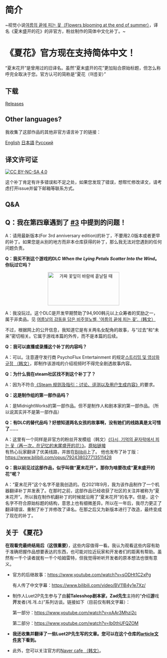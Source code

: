 # 简介

~视觉小说[여름의 끝에 피는 꽃（Flowers blooming at the end of summer）](https://store.steampowered.com/app/1173010/)，译名《夏末盛开的花》的非官方，粉丝制作的简体中文化补丁。~

# 《夏花》官方现在支持简体中文！

“夏末花开”是曾用过的旧译名。虽然“夏末盛开的花”更加贴合原始标题，但怎么称呼完全取决于您。官方认可的简称是“夏花（여름꽃）”
## 下载

[Releases](https://github.com/Noriverwater/flowernovelzhHans/releases/tag/reboot)

## Other languages? 

我收集了这部作品的其他非官方语言补丁的链接：

[English](https://steamcommunity.com/sharedfiles/filedetails/?id=3143879011)
[日本語](https://github.com/Noriverwater/flowernovelzhHans/tree/Japanese)
[Русский](https://steamcommunity.com/sharedfiles/filedetails/?id=3403093815)

## 译文许可证

[![CC BY-NC-SA 4.0][cc-by-nc-sa-image]][cc-by-nc-sa]

[cc-by-nc-sa]: http://creativecommons.org/licenses/by-nc-sa/4.0/

[cc-by-nc-sa-image]: https://licensebuttons.net/l/by-nc-sa/4.0/88x31.png

[cc-by-nc-sa-shield]: https://img.shields.io/badge/License-CC%20BY--NC--SA%204.0-lightgrey.svg

这个补丁肯定有许多错误和不足之处，如果您发现了错误，想帮忙修改译文，请考虑打开issue并留下邮箱等联系方式。

## Q&A

## **Q：我在第四章遇到了 [#3](https://github.com/Noriverwater/flowernovelzhHans/issues/3) 中提到的问题！**

A：请用最新版本(For 3rd anniversary edition)的补丁，不要用2.0版本或者更早的补丁。如果您是从别的地方而非本仓库获得的补丁，那么我无法对您遇到的任何问题负责。

**Q：我买不到这个游戏的DLC *When the Lying Petals Scatter Into the Wind*。你玩过它吗？**

<p align="center"><img src= "https://cdn.cloudflare.steamstatic.com/steam/apps/1521480/header.jpg?t=1625836179" alt="가짜 꽃잎이 바람에 흩날릴 때" width="230" height="107" /></a></p>

A：我没玩过。这个DLC是开发早期赞助了94,900韩元以上众筹者的奖励之一，属于非卖品。见
[여름날의 감동을 담은 비주얼노벨, '여름의 끝에 피는 꽃'.（韩文）](https://tumblbug.com/flowernovel/)

不过，根据网上的公开信息，我知道它是有关两名女配角的故事，与“过去”和“未来”密切相关。它属于游戏本篇的外传，而不是本篇的后续。

**Q：我可以直播或录播这个补丁的内容吗？**

A：可以。注意遵守发行商 PsychoFlux Entertainment 的规定[스트리밍 및 영상화 규정
（韩文）](http://www.psychoflux.com/video-policy/)，即制作该游戏的介绍视频时不得完全剧透故事内容。

**Q：为什么我在steam社区找不到这个补丁了？**

A：因为不符合[《Steam 规则及指引：讨论、评测以及用户生成内容》](https://help.steampowered.com/zh-cn/faqs/view/6862-8119-C23E-EA7B)的要求。

**Q：这是制作组的第一部作品吗？**

A：是MidnightWorks的第一部作品。但不是制作人和剧本家的第一部作品。（所以说其实并不是第一部作品）

**Q：有DLC的替代品吗？好想知道两名女孩的故事啊，没有她们的线路真是太可惜了……**

A：这里有一个同样是非官方的粉丝开发模组（韩文）[《다시, 기억의 끝자락에서 피는 꽃（再一次，在记忆的末尾盛开的花）》](https://steamcommunity.com/sharedfiles/filedetails/?id=2954417459)。[原帖链接](https://cafe.naver.com/midnightworks/2429)  
有热心玩家翻译了优美线路，并放在[Bilibili](https://www.bilibili.com/video/BV1bv4y1j78F/)上了。
他也发布了补丁版：https://www.bilibili.com/opus/792438027713511428

**Q：我以前见过这部作品，似乎叫做“夏末花开”。那你为啥要改成“夏末盛开的花”呢？**

A：“夏末花开”这个名字不是我创造的。在2021年9月，我为该作品制作了一个机器翻译补丁并发表了。在那时之前，这部作品已经收获了社区的关注并被称为“夏末花开”。所以我在制作机翻补丁的时候就沿用了“夏末花开”的名字。但是，这个名字不符合原始标题的结构，意思上也有细微差异。所以在一年后，我尽力更正了翻译错误、重制了补丁并修改了译名。在那之后又为新版本进行了改造，最终变成了现在的补丁。



## 关于 《夏花》

**在观看完最终结局后（这很重要）**，这些内容值得一看。我认为观看这些内容有助于准确把握作品想要表达的东西，也可能对拉近玩家和开发者们的距离有帮助。虽然有一千个读者就有一千个哈姆雷特，但我觉得听听开发者的原本想法也很有意义。

- 官方的后继故事：https://www.youtube.com/watch?v=sODHt1C2xPg

    有人传了中文字幕：https://www.bilibili.com/video/BV11B4y1e7Xz/

- 制作人Luet2P先生参与了由**前Talesshop剧本家，Zad先生**主持的“**介**绍**游**戏**开**发者(게.개.소)”系列访谈。链接如下（目前仅有韩文字幕）：

    第一部分：https://www.youtube.com/watch?v=xAAr3Mhzi2c

    第二部分：https://www.youtube.com/watch?v=lb0thUFQZOM

- **我还收集并翻译了一些Luet2P先生写的文章。您可以在这个仓库的[article文件夹](https://github.com/Noriverwater/flowernovelzhHans/tree/main/article)下看到。**

- 此外，您可以关注官方的[Naver cafe （韩文）](https://cafe.naver.com/midnightworks/)。







